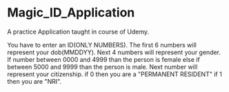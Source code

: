 # Magic_ID_Application

A practice Application taught in course of Udemy.

You have to enter an ID(ONLY NUMBERS). The first 6 numbers will represent your dob(MMDDYY). Next 4 numbers will represent your gender. If number between 0000 and 4999 than the person is female else if between 5000 and 9999 than the person is male. Next number will represent your citizenship. if 0 then you are a "PERMANENT RESIDENT" if 1 then you are "NRI".
